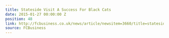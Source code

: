 ```yaml
---
title: Stateside Visit A Success For Black Cats
date: 2015-01-27 00:00:00 Z
position: 48
link: http://fcbusiness.co.uk/news/article/newsitem=3660/title=stateside+visit+a+success+for+black+cats
source: FCBusiness
---
```


